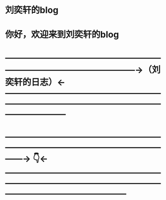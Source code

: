 # 刘奕轩的blog
# 你好，欢迎来到刘奕轩的blog
# —————————————————————————————————→（刘奕轩的日志）←———————————————————————————————————————————
# ——————————————————————————————————————→ 👇←——————————————————————————————————————————————————
